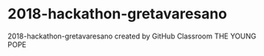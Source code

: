 # 2018-hackathon-gretavaresano
2018-hackathon-gretavaresano created by GitHub Classroom
THE YOUNG POPE
